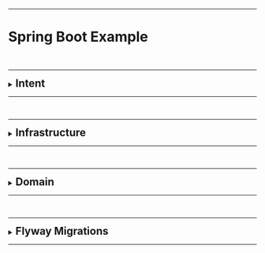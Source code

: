 ***

# Spring Boot Example

<br>

---

<details>
<summary><h2 style="display:inline;"> Intent</h2></summary>

This repo exists as a reference for using some basic tools for a Spring Boot Web App, including:
 - Controller/Service/Repository/Model
 - JPA Entities (Not Yet Implemented)
 - Interceptors/MDC (Not Yet Implemented)
 - Controller Advice (Not Yet Implemented)
 - Unit testing with mockito (Not Yet Implemented)
 - Flyway Migrations
 - Lombok
 - Docker

</details>

---

<br>

---

<details>
<summary><h2 style="display:inline;"> Infrastructure</h2></summary>

This application currently uses just a Spring Boot application and a MySQL DB.
You should be able to run by first running `docker compose up` and then running the application in your IDE.

- MySql on port 33066 (mapped to 3306 of container)
- docker compose utilizes a volume with this DB, so it will persist DB changes between runs as long as the volume is
not deleted from your computer. The first time `docker-compose up` is ran, it will spawn the messaging database
</details>

---

<br>

---

<details>
<summary><h2 style="display:inline;"> Domain</h2></summary>

In this sample app the intention is to support messages between users.  
A Message is just a string, and it always has one author identified by their user_id.  
A User has a first name, last name, and email address (all strings).  
A User can view any number of messages as long as they are listed as a viewer with the join table.  
so there should be a users table, a messages table, and a users_messages table.  

</details>

---

<br>

---

<details>
<summary><h2 style="display:inline;">Flyway Migrations</h2></summary>

Flyway is a tool which is used to do DB migrations, it is somewhat flexible and can be used in many different ways.
In this project, there is a plugin defined in the pom.xml which specifies a flyway configuration. This plugin allows
you to use maven to execute the migrations which is helpful locally. The connection info must match the DB configuration
in the docker compose file. This configuration would not typically be used in a CICD pipeline which would execute
flyway manually via a command.

Migration files can be found in src/main/resources/db/migration (your IDE might show it as db.migration)

</details>

***